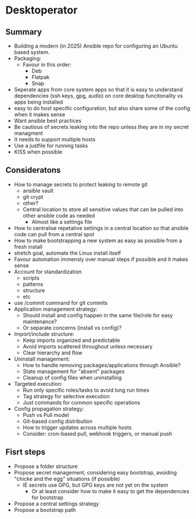 # Desktoperator

## Summary

- Building a modern (in 2025) Ansible repo for configuring an Ubuntu based system.
- Packaging:
    - Favour in this order:
        - Deb
        - Flatpak
        - Snap
- Seperate apps from core system apps so that it is easy to understand dependencies (ssh keys, gpg, audio) on core desktop funcitonality vs apps being installed
- easy to do host specific configuration, but also share some of the config when it makes sense
- Want ansible best practices
- Be cautious of secrets leaking into the repo unless they are in my secret managment
- It needs to support multiple hosts
- Use a justfile for running tasks
- KISS when possible

## Consideratons

- How to manage secrets to protect leaking to remote git
    - ansible vault
    - git crypt
    - other?
    - Central location to store all sensitive values that can be pulled into other ansible code as needed
        - Almost like a settings file
- How to centralise repetative settings in a central location so that ansible code can pull from a central spot
- How to make bootstrapping a new system as easy as possible from a fresh install
- stretch goal, automate the Linux install itself
- Favour automation immensly over manual steps if possible and it makes sense
- Account for standardization
    - scripts
    - patterns
    - structure
    - etc
- use /commit command for git commits
- Application management strategy:
    - Should install and config happen in the same file/role for easy maintenance?
    - Or separate concerns (install vs config)?
- Import/include structure:
    - Keep imports organized and predictable
    - Avoid imports scattered throughout unless necessary
    - Clear hierarchy and flow
- Uninstall management:
    - How to handle removing packages/applications through Ansible?
    - State management for "absent" packages
    - Cleanup of config files when uninstalling
- Targeted execution:
    - Run only specific roles/tasks to avoid long run times
    - Tag strategy for selective execution
    - Just commands for common specific operations
- Config propagation strategy:
    - Push vs Pull model
    - Git-based config distribution
    - How to trigger updates across multiple hosts
    - Consider: cron-based pull, webhook triggers, or manual push

## Fisrt steps

- Propose a folder structure
- Propose secret management, considering easy bootstrap, avoiding "chicke and the egg" situations (if possible)
    - IE secrets use GPG, but GPG keys are not yet on the system
        - Or at least consider how to make it easy to get the dependencies for bootstrap
- Propose a central settings strategy
- Propose a bootstrap path
